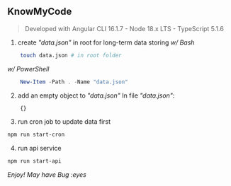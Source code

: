 ## KnowMyCode

> Developed with Angular CLI 16.1.7 - Node 18.x LTS - TypeScript 5.1.6

1. create _"data.json"_ in root for long-term data storing
_w/ Bash_
```bash
    touch data.json # in root folder
```
_w/ PowerShell_
```powershell
    New-Item -Path . -Name "data.json"
```

2. add an empty object to _"data.json"_
In file  _"data.json"_:
```javascript
    {}
```

3. run cron job to update data first
```bash
npm run start-cron 
```

4. run api service
```bash
npm run start-api 
```

_Enjoy! May have Bug :eyes_